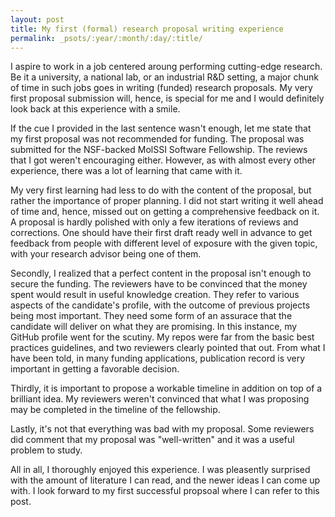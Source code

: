 ```yaml
---
layout: post
title: My first (formal) research proposal writing experience
permalink: _psots/:year/:month/:day/:title/
---
```


I aspire to work in a job centered aroung performing cutting-edge research. Be it a university, a national lab, or an industrial R&D setting, a major chunk of time in such jobs goes in writing (funded) research proposals. My very first proposal submission will, hence, is special for me and I would definitely look back at this experience with a smile. 

If the cue I provided in the last sentence wasn't enough, let me state that my first proposal was not recommended for funding. The proposal was submitted for the NSF-backed MolSSI Software Fellowship. The reviews that I got weren't encouraging either. However, as with almost every other experience, there was a lot of learning that came with it.

My very first learning had less to do with the content of the proposal, but rather the importance of proper planning. I did not start writing it well ahead of time and, hence, missed out on getting a comprehensive feedback on it. A proposal is hardly polished with only a few iterations of reviews and corrections. One should have their first draft ready well in advance to get feedback from people with different level of exposure with the given topic, with your research advisor being one of them.

Secondly, I realized that a perfect content in the proposal isn't enough to secure the funding. The reviewers have to be convinced that the money spent would result in useful knowledge creation. They refer to various aspects of the candidate's profile, with the outcome of previous projects being most important. They need some form of an assurace that the candidate will deliver on what they are promising. In this instance, my GitHub profile went for the scutiny. My repos were far from the basic best practices guidelines, and two reviewers clearly pointed that out. From what I have been told, in many funding applications, publication record is very important in getting a favorable decision.

Thirdly, it is important to propose a workable timeline in addition on top of a brilliant idea. My reviewers weren't convinced that what I was proposing may be completed in the timeline of the fellowship.

Lastly, it's not that everything was bad with my proposal. Some reviewers did comment that my proposal was "well-written" and it was a useful problem to study.

All in all, I thoroughly enjoyed this experience. I was pleasently surprised with the amount of literature I can read, and the newer ideas I can come up with. I look forward to my first successful propsoal where I can refer to this post.
